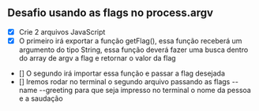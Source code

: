 ## Desafio usando as flags no process.argv
- [x] Crie 2 arquivos JavaScript
- [x] O primeiro irá exportar a função getFlag(), essa função receberá um argumento do tipo String, essa função deverá fazer uma busca dentro do array de argv a flag e retornar o valor da flag

- [] O segundo irá importar essa função e passar a flag desejada
- [] Iremos rodar no terminal o segundo arquivo passando as flags --name --greeting para que seja impresso no terminal o nome da pessoa e a saudação




